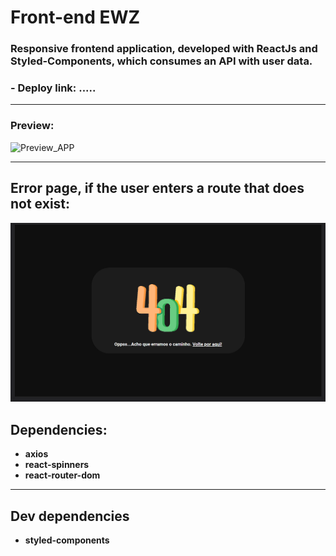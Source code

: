 # Front-end EWZ

###  Responsive frontend application, developed with ReactJs and Styled-Components, which consumes an API with user data.

### - Deploy link: .....
---
### Preview: 

![Preview_APP](./assetsReadme/gif/previewApp.gif)

---

## Error page, if the user enters a route that does not exist: 

![Error_Page](./assetsReadme/image/errorPage.png)

## Dependencies: 

- **axios**
- **react-spinners**
- **react-router-dom**
----
## Dev dependencies

- **styled-components**
